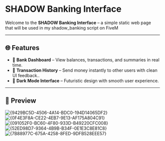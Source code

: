 # SHADOW Banking Interface

Welcome to the **SHADOW Banking Interface** – a simple static web page that will be used in my shadow_banking script on FiveM

---

## 🌐 Features

- 🏦 **Bank Dashboard** – View balances, transactions, and summaries in real time.
- 💸 **Transaction History** – Send money instantly to other users with clean UI feedback..
- 🎨 **Dark Mode Interface** – Futuristic design with smooth user experience.

---
## 👀 Preview
![{9429BC5D-4506-4A14-BDC0-194D14065DF2}](https://github.com/user-attachments/assets/d1b0e4a1-50dc-46d1-b788-b9894191d2d1)
![{0F4E3F8A-CE22-4EB7-9E13-AF175A804C91}](https://github.com/user-attachments/assets/e559f819-d0b7-466f-b41e-adcc8cebe04f)
![{091052F0-BC60-4F80-933D-B49220CFC008}](https://github.com/user-attachments/assets/9a8001f8-e547-4405-9026-cfdfcfe44ab4)
![{52ED98D7-9364-4B9B-B34F-0E1E3C8E81C8}](https://github.com/user-attachments/assets/2dccc54e-39d6-489b-8454-49a4e7150520)
![{7B88977C-675A-4258-8FED-9DFB528EEE57}](https://github.com/user-attachments/assets/159dbf0c-9696-4178-b9d1-43425001317e)

